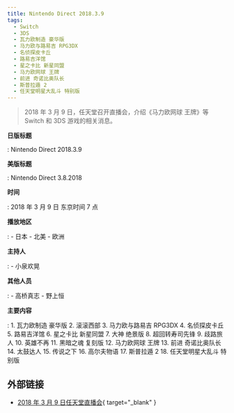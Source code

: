```yaml
---
title: Nintendo Direct 2018.3.9
tags:
  - Switch
  - 3DS
  - 瓦力欧制造 豪华版
  - 马力欧与路易吉 RPG3DX
  - 名侦探皮卡丘
  - 路易吉洋馆
  - 星之卡比 新星同盟
  - 马力欧网球 王牌
  - 前进 奇诺比奥队长
  - 斯普拉遁 2
  - 任天堂明星大乱斗 特别版
---
```


> 2018 年 3 月 9 日，任天堂召开直播会，介绍《马力欧网球 王牌》等 Switch 和 3DS 游戏的相关消息。

**日版标题**

:   Nintendo Direct 2018.3.9

**美版标题**

:   Nintendo Direct 3.8.2018

**时间**

:   2018 年 3 月 9 日 东京时间 7 点

**播放地区**

:   - 日本
    - 北美
    - 欧洲

**主持人**

:   - 小泉欢晃

**其他人员**

:   - 高桥真志
    - 野上恒

**主要内容**

:   1. 瓦力欧制造 豪华版
    2. 滚滚西部
    3. 马力欧与路易吉 RPG3DX
    4. 名侦探皮卡丘
    5. 路易吉洋馆
    6. 星之卡比 新星同盟
    7. 大神 绝景版
    8. 超回转寿司先锋
    9. 歧路旅人
    10. 英雄不再
    11. 黑暗之魂 复刻版
    12. 马力欧网球 王牌
    13. 前进 奇诺比奥队长
    14. 太鼓达人
    15. 传说之下
    16. 高尔夫物语
    17. 斯普拉遁 2
    18. 任天堂明星大乱斗 特别版

## 外部链接

- [2018 年 3 月 9 日任天堂直播会](https://www.bilibili.com/video/BV1m7411p7hW/){ target="_blank" }
